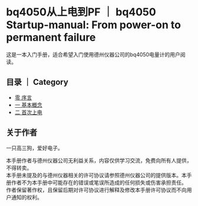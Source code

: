 # bq4050从上电到PF ｜ bq4050 Startup-manual: From power-on to permanent failure
这是一本入门手册，适合希望入门使用德州仪器公司的bq4050电量计的用户阅读。

## 目录 ｜ Category
- [零 序言](pages/0.html)
- [一 基本概念](pages/1.html)
- [二 首次上电](pages/2.html)

## 关于作者
一只高三狗，爱好电子。  

本手册作者与德州仪器公司无利益关系，内容仅供学习交流，免费向所有人提供，不得转卖。  
本手册未提及的与德州仪器相关的许可协议请参照德州仪器公司的提供版本。本手册作者不为本手册中可能存在的错误或笔误所造成的任何损失或伤害承担责任。  
作者保留著作权，且保留后期对许可协议进行解释及修改本手册许可协议而不向用户通知的权利。
